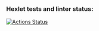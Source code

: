 ### Hexlet tests and linter status:
[![Actions Status](https://github.com/Badizawr/python-project-49/workflows/hexlet-check/badge.svg)](https://github.com/Badizawr/python-project-49/actions)